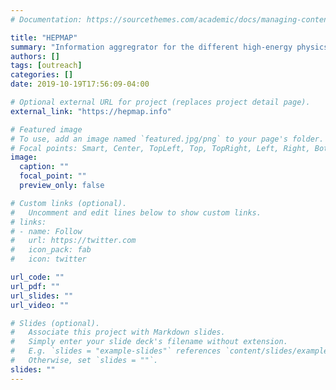 ```yaml
---
# Documentation: https://sourcethemes.com/academic/docs/managing-content/

title: "HEPMAP"
summary: "Information aggregrator for the different high-energy physics experiments around the world"
authors: []
tags: [outreach]
categories: []
date: 2019-10-19T17:56:09-04:00

# Optional external URL for project (replaces project detail page).
external_link: "https://hepmap.info"

# Featured image
# To use, add an image named `featured.jpg/png` to your page's folder.
# Focal points: Smart, Center, TopLeft, Top, TopRight, Left, Right, BottomLeft, Bottom, BottomRight.
image:
  caption: ""
  focal_point: ""
  preview_only: false

# Custom links (optional).
#   Uncomment and edit lines below to show custom links.
# links:
# - name: Follow
#   url: https://twitter.com
#   icon_pack: fab
#   icon: twitter

url_code: ""
url_pdf: ""
url_slides: ""
url_video: ""

# Slides (optional).
#   Associate this project with Markdown slides.
#   Simply enter your slide deck's filename without extension.
#   E.g. `slides = "example-slides"` references `content/slides/example-slides.md`.
#   Otherwise, set `slides = ""`.
slides: ""
---
```

